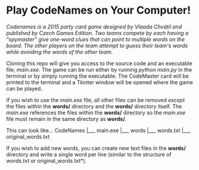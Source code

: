 # Play CodeNames on Your Computer! 

*Codenames is a 2015 party card game designed by Vlaada Chvátil and published by Czech Games Edition. Two teams compete by each having a "spymaster" give one-word clues that can point to multiple words on the board. The other players on the team attempt to guess their team's words while avoiding the words of the other team.*

Cloning this repo will give you access to the source code and an executable file, *main.exe*. The game can be run either by running *python main.py* in the terminal or by simply running the executable. The CodeMaster card will be printed to the terminal and a Tkinter window will be opened where the game can be played.

If you wish to use the *main.exe* file, all other files can be removed *except* the files within the **words/** directory and the **words/** directory itself. The *main.exe* references the files within the **words/** directory so the *main.exe* file must remain in the same directory as **words/**.

This can look like...
CodeNames
    |___ main.exe
    |___ words
            |___ words.txt
            |___ original_words.txt

If you wish to add new words, you can create new text files in the **words/** directory and write a single word per line (similar to the structure of *words.txt* or original_words.txt*).
